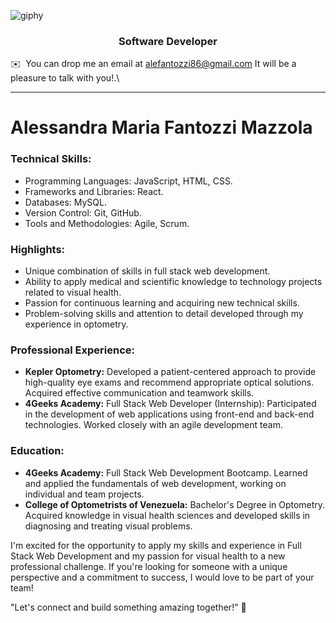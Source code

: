 ![giphy](https://github.com/Alefantozzi86/AleFantozzi86/assets/119671613/4acb5c04-6a47-4f94-954c-b1650f285e3f)

<h3 align="center">Software Developer </h3>


✉️ &nbsp;You can drop me an email at alefantozzi86@gmail.com 
 It will be a pleasure to talk with you!.\

---
# Alessandra Maria Fantozzi Mazzola
### Technical Skills:
- Programming Languages: JavaScript, HTML, CSS.
- Frameworks and Libraries: React.
- Databases: MySQL.
- Version Control: Git, GitHub.
- Tools and Methodologies: Agile, Scrum.

### Highlights:
- Unique combination of skills in full stack web development.
- Ability to apply medical and scientific knowledge to technology projects related to visual health.
- Passion for continuous learning and acquiring new technical skills.
- Problem-solving skills and attention to detail developed through my experience in optometry.

### Professional Experience:
- **Kepler Optometry:** Developed a patient-centered approach to provide high-quality eye exams and recommend appropriate optical solutions. Acquired effective communication and teamwork skills.
- **4Geeks Academy:** Full Stack Web Developer (Internship): Participated in the development of web applications using front-end and back-end technologies. Worked closely with an agile development team.

### Education:
- **4Geeks Academy:** Full Stack Web Development Bootcamp. Learned and applied the fundamentals of web development, working on individual and team projects.
- **College of Optometrists of Venezuela:** Bachelor's Degree in Optometry. Acquired knowledge in visual health sciences and developed skills in diagnosing and treating visual problems.

I'm excited for the opportunity to apply my skills and experience in Full Stack Web Development and my passion for visual health to a new professional challenge. If you're looking for someone with a unique perspective and a commitment to success, I would love to be part of your team!

"Let's connect and build something amazing together!" 🚀
